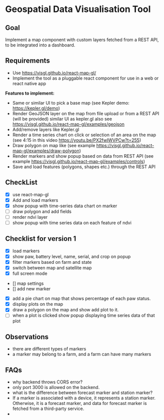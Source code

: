 # Geospatial Data Visualisation Tool

## Goal

Implement a map component with custom layers fetched from a REST API, to be integrated into a dashboard.

## Requirements

- Use https://visgl.github.io/react-map-gl/
- Implement the tool as a pluggable react component for use in a web or react native app

**Features to implement:**

- Same or similar UI to pick a base map (see Kepler demo: https://kepler.gl/demo)
- Render GeoJSON layer on the map from file upload or from a REST API (will be provided) similar UI as kepler.gl also see https://visgl.github.io/react-map-gl/examples/geojson
- Add/remove layers like Kepler.gl
- Render a time series chart on click or selection of an area on the map (see 4:15 in this video https://youtu.be/PX2fwIWVPCw?t=255)
- Draw polygon on map like (see example https://visgl.github.io/react-map-gl/examples/draw-polygon)
- Render markers and show popup based on data from REST API (see example https://visgl.github.io/react-map-gl/examples/controls)
- Save and load features (polygons, shapes etc.) through the REST API

## CheckList

- [x] use react-map-gl
- [x] Add and load markers
- [x] show popup with time-series data chart on marker
- [ ] draw polygon and add fields
- [ ] render ndvi layer
- [ ] show popup with time series data on each feature of ndvi

## Checklist for version 1

- [x] load markers
- [x] show paw, battery level, name, serial, and crop on popup
- [x] filter markers based on farm and state
- [x] switch between map and satellite map
- [x] full screen mode
- [] map settings
- [] add new marker
- [x] add a pie chart on map that shows percentage of each paw status.
- [x] display plots on the map
- [x] draw a polygon on the map and show add plot to it.
- [ ] when a plot is clicked show popup displaying time series data of that plot

## Observations

- there are different types of markers
- a marker may belong to a farm, and a farm can have many markers

## FAQs

- why backend throws CORS error?
- only port 3000 is allowed on the backend.
- what is the difference between forecast marker and station marker?
- If a marker is associated with a device, it represents a station marker. Otherwise, it is a forecast marker, and data for forecast marker is fetched from a third-party service.
-
